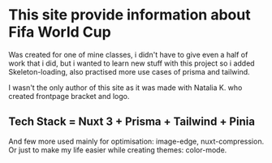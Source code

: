 # This site provide information about Fifa World Cup

Was created for one of mine classes, i didn't have to give even a half of work that i did, but i wanted to learn new stuff with this project so i added Skeleton-loading, also practised more use cases of prisma and tailwind.

I wasn't the only author of this site as it was made with Natalia K. who created frontpage bracket and logo.

## Tech Stack = Nuxt 3 + Prisma + Tailwind + Pinia

And few more used mainly for optimisation: image-edge, nuxt-compression. Or just to make my life easier while creating themes: color-mode.